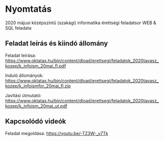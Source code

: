 # Nyomtatás
2020 májusi középszintű (szakági) informatika érettségi feladatsor WEB & SQL feladata

## Feladat leírás és kiindó állomány
Feladat leírása: https://www.oktatas.hu/bin/content/dload/erettsegi/feladatok_2020tavasz_kozep/k_infoism_20maj_fl.pdf 

Induló állományok: https://www.oktatas.hu/bin/content/dload/erettsegi/feladatok_2020tavasz_kozep/k_infoismfor_20maj_fl.zip 

Javítási útmutató: https://www.oktatas.hu/bin/content/dload/erettsegi/feladatok_2020tavasz_kozep/k_infoism_20maj_ut.pdf

## Kapcsolódó videók
Feladat megoldása: https://youtu.be/-TZ3W-_v7Tk
